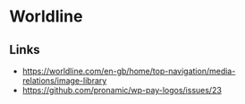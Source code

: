 # Worldline

## Links

- https://worldline.com/en-gb/home/top-navigation/media-relations/image-library
- https://github.com/pronamic/wp-pay-logos/issues/23
